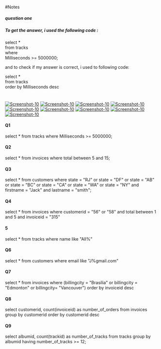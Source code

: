 #Notes
##### question one 
##### To get the answer, i used the following code :
select *\
from tracks\
where \
Milliseconds >= 5000000;

and to check if my answer is correct, i used to following code:

select *\
from tracks\
order by Milliseconds desc
#

<a href="https://image.prntscr.com/image/qdQV89vIQZCiEeay63_b_g.png"><img src="https://image.prntscr.com/image/qdQV89vIQZCiEeay63_b_g.png" alt="Screenshot-10" border="0"></a>
<a href="https://image.prntscr.com/image/osKye_1zSempR_HeQvdvqg.png"><img src="https://image.prntscr.com/image/osKye_1zSempR_HeQvdvqg.png" alt="Screenshot-10" border="0"></a>
<a href="https://image.prntscr.com/image/KFESZQzWTLC10qIl6TaeFQ.png"><img src="https://image.prntscr.com/image/KFESZQzWTLC10qIl6TaeFQ.png" alt="Screenshot-10" border="0"></a>
<a href="https://image.prntscr.com/image/Ey4gbC7eR9_hG7SKjLY6KQ.png"><img src="https://image.prntscr.com/image/Ey4gbC7eR9_hG7SKjLY6KQ.png" alt="Screenshot-10" border="0"></a>
<a href="https://image.prntscr.com/image/03fYkjkTRr_G_7O4gleglw.png"><img src="https://image.prntscr.com/image/03fYkjkTRr_G_7O4gleglw.png" alt="Screenshot-10" border="0"></a>
<a href="https://image.prntscr.com/image/pJDGcMtXSgSGFXND33CwsQ.png"><img src="https://image.prntscr.com/image/pJDGcMtXSgSGFXND33CwsQ.png" alt="Screenshot-10" border="0"></a>
<a href="https://image.prntscr.com/image/zJ-nS-50QpuGtJAExMj76w.png"><img src="https://image.prntscr.com/image/zJ-nS-50QpuGtJAExMj76w.png" alt="Screenshot-10" border="0"></a>
<a href="https://image.prntscr.com/image/g1jhDYDyTeGHUKz3GboNrg.png"><img src="https://image.prntscr.com/image/g1jhDYDyTeGHUKz3GboNrg.png" alt="Screenshot-10" border="0"></a>
<a href="https://image.prntscr.com/image/QLOFn8HURqihifvY7ZXtDw.png"><img src="https://image.prntscr.com/image/QLOFn8HURqihifvY7ZXtDw.png" alt="Screenshot-10" border="0"></a>

#### Q1
select *
from tracks
where 
Milliseconds >= 5000000;

#### Q2
select * from invoices
where total between 5 and 15;

#### Q3
select *
from customers 
where state = "RJ" or state = "DF" or state = "AB" or state = "BC" or state = "CA" or state = "WA" or state = "NY"
and firstname = "Jack" and lastname = "smith";


#### Q4
select *
from invoices
where customerid = "56" or "58"
and total between 1 and 5
and invoiceid = "315"

#### 5
select * 
from tracks
where name like "All%"

#### Q6
select *
from customers 
where email like "J%gmail.com"

#### Q7
select *
from invoices
where (billingcity = "Brasília" or billingcity = "Edmonton" or billingcity= "Vancouver")
order by invoiceid desc

#### Q8
select customerid, count(invoiceid) as number_of_orders
from invoices
group by customerid 
order by customerid desc

#### Q9
select albumid, count(trackid) as number_of_tracks
from tracks
group by albumid
having number_of_tracks >= 12;